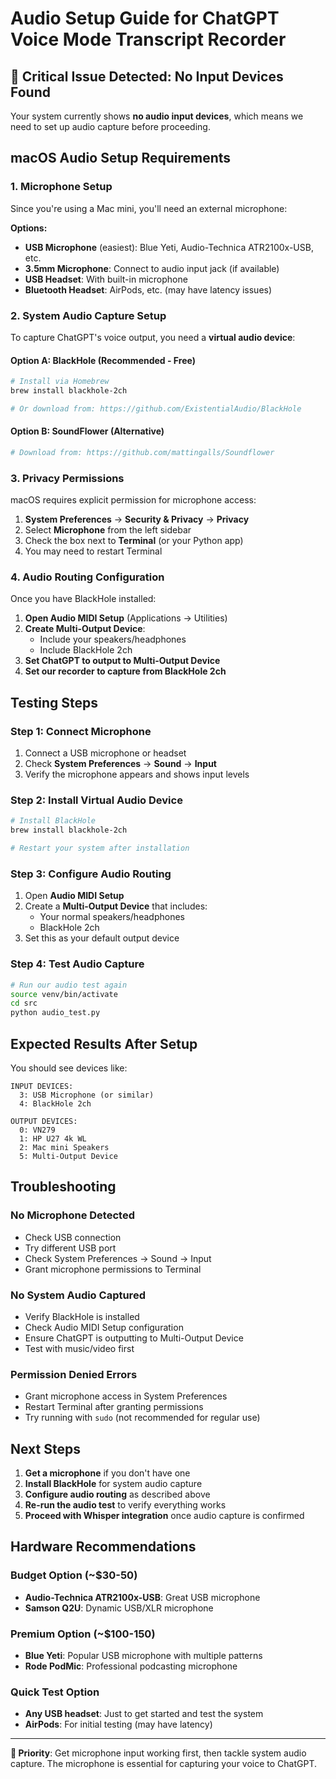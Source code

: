 # Audio Setup Guide for ChatGPT Voice Mode Transcript Recorder

## 🚨 Critical Issue Detected: No Input Devices Found

Your system currently shows **no audio input devices**, which means we need to set up audio capture before proceeding.

## macOS Audio Setup Requirements

### 1. Microphone Setup
Since you're using a Mac mini, you'll need an external microphone:

**Options:**
- **USB Microphone** (easiest): Blue Yeti, Audio-Technica ATR2100x-USB, etc.
- **3.5mm Microphone**: Connect to audio input jack (if available)
- **USB Headset**: With built-in microphone
- **Bluetooth Headset**: AirPods, etc. (may have latency issues)

### 2. System Audio Capture Setup
To capture ChatGPT's voice output, you need a **virtual audio device**:

#### Option A: BlackHole (Recommended - Free)
```bash
# Install via Homebrew
brew install blackhole-2ch

# Or download from: https://github.com/ExistentialAudio/BlackHole
```

#### Option B: SoundFlower (Alternative)
```bash
# Download from: https://github.com/mattingalls/Soundflower
```

### 3. Privacy Permissions
macOS requires explicit permission for microphone access:

1. **System Preferences** → **Security & Privacy** → **Privacy**
2. Select **Microphone** from the left sidebar
3. Check the box next to **Terminal** (or your Python app)
4. You may need to restart Terminal

### 4. Audio Routing Configuration

Once you have BlackHole installed:

1. **Open Audio MIDI Setup** (Applications → Utilities)
2. **Create Multi-Output Device**:
   - Include your speakers/headphones
   - Include BlackHole 2ch
3. **Set ChatGPT to output to Multi-Output Device**
4. **Set our recorder to capture from BlackHole 2ch**

## Testing Steps

### Step 1: Connect Microphone
1. Connect a USB microphone or headset
2. Check **System Preferences** → **Sound** → **Input**
3. Verify the microphone appears and shows input levels

### Step 2: Install Virtual Audio Device
```bash
# Install BlackHole
brew install blackhole-2ch

# Restart your system after installation
```

### Step 3: Configure Audio Routing
1. Open **Audio MIDI Setup**
2. Create a **Multi-Output Device** that includes:
   - Your normal speakers/headphones
   - BlackHole 2ch
3. Set this as your default output device

### Step 4: Test Audio Capture
```bash
# Run our audio test again
source venv/bin/activate
cd src
python audio_test.py
```

## Expected Results After Setup

You should see devices like:
```
INPUT DEVICES:
  3: USB Microphone (or similar)
  4: BlackHole 2ch

OUTPUT DEVICES:
  0: VN279
  1: HP U27 4k WL
  2: Mac mini Speakers
  5: Multi-Output Device
```

## Troubleshooting

### No Microphone Detected
- Check USB connection
- Try different USB port
- Check System Preferences → Sound → Input
- Grant microphone permissions to Terminal

### No System Audio Captured
- Verify BlackHole is installed
- Check Audio MIDI Setup configuration
- Ensure ChatGPT is outputting to Multi-Output Device
- Test with music/video first

### Permission Denied Errors
- Grant microphone access in System Preferences
- Restart Terminal after granting permissions
- Try running with `sudo` (not recommended for regular use)

## Next Steps

1. **Get a microphone** if you don't have one
2. **Install BlackHole** for system audio capture
3. **Configure audio routing** as described above
4. **Re-run the audio test** to verify everything works
5. **Proceed with Whisper integration** once audio capture is confirmed

## Hardware Recommendations

### Budget Option (~$30-50)
- **Audio-Technica ATR2100x-USB**: Great USB microphone
- **Samson Q2U**: Dynamic USB/XLR microphone

### Premium Option (~$100-150)
- **Blue Yeti**: Popular USB microphone with multiple patterns
- **Rode PodMic**: Professional podcasting microphone

### Quick Test Option
- **Any USB headset**: Just to get started and test the system
- **AirPods**: For initial testing (may have latency)

---

**🎯 Priority**: Get microphone input working first, then tackle system audio capture. The microphone is essential for capturing your voice to ChatGPT.
